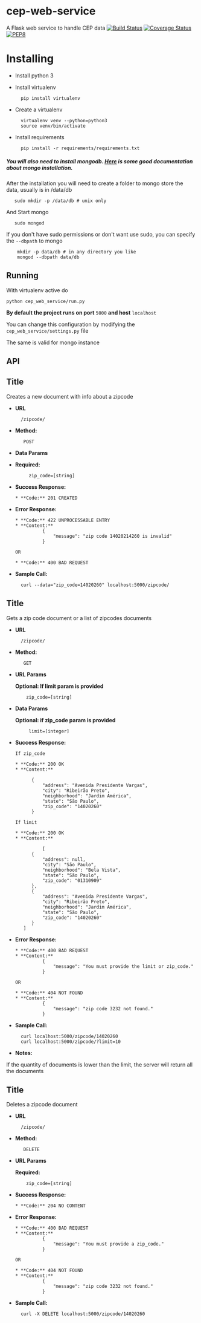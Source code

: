 # cep-web-service
A Flask web service to handle CEP data
[![Build Status](https://travis-ci.org/IuryAlves/cep-web-service.svg?branch=master)](https://travis-ci.org/IuryAlves/cep-web-service) [![Coverage Status](https://coveralls.io/repos/IuryAlves/cep-web-service/badge.svg?branch=master&service=github)](https://coveralls.io/github/IuryAlves/cep-web-service?branch=master) [![PEP8](https://img.shields.io/badge/code%20style-pep8-orange.svg)](https://www.python.org/dev/peps/pep-0008/)


# Installing

* Install python 3
* Install virtualenv

        pip install virtualenv

* Create a virtualenv

        virtualenv venv --python=python3
        source venv/bin/activate
        
* Install requirements

        pip install -r requirements/requirements.txt
        
##### You will also need to install mongodb. [Here](https://docs.mongodb.org/manual/installation/) is some good documentation about mongo installation.

After the installation you will need to create a folder to mongo store the data, usually is in /data/db

       sudo mkdir -p /data/db # unix only
       
And Start mongo

       sudo mongod
       
If you don't have sudo permissions or don't want use sudo, you can specify the ```--dbpath``` to mongo
        
        mkdir -p data/db # in any directory you like
        mongod --dbpath data/db


## Running

With virtualenv active do

    python cep_web_service/run.py
    
**By default the project runs on port** ```5000``` **and host** ```localhost```

You can change this configuration by modifying the ```cep_web_service/settings.py``` file

The same is valid for mongo instance

## API

**Title**
----
  Creates a new document with info about a zipcode

* **URL**

        /zipcode/ 

* **Method:**
    
         POST

* **Data Params**
* 
    **Required:**
 
           zip_code=[string]

* **Success Response:**
 
      * **Code:** 201 CREATED
 
* **Error Response:**

      * **Code:** 422 UNPROCESSABLE ENTRY
      * **Content:**
                {
                    "message": "zip code 14020214260 is invalid"
                }
      
      OR
      
      * **Code:** 400 BAD REQUEST

* **Sample Call:**

        curl --data="zip_code=14020260" localhost:5000/zipcode/
        
**Title**
----
  Gets a zip code document or a list of zipcodes documents

* **URL**

        /zipcode/

* **Method:**
    
         GET
         
*  **URL Params**

    **Optional: If limit param is provided**
 
           zip_code=[string]

* **Data Params**

    **Optional: if zip_code param is provided**
 
           limit=[integer]

* **Success Response:**
      
      If zip_code
      
      * **Code:** 200 OK
      * **Content:** 
      
            {
                "address": "Avenida Presidente Vargas", 
                "city": "Ribeirão Preto", 
                "neighborhood": "Jardim América", 
                "state": "São Paulo", 
                "zip_code": "14020260"
            }
        
      If limit
      
      * **Code:** 200 OK
      * **Content:** 
      
                [
            {
                "address": null, 
                "city": "São Paulo", 
                "neighborhood": "Bela Vista", 
                "state": "São Paulo", 
                "zip_code": "01310909"
            }, 
            {
                "address": "Avenida Presidente Vargas", 
                "city": "Ribeirão Preto", 
                "neighborhood": "Jardim América", 
                "state": "São Paulo", 
                "zip_code": "14020260"
            }
         ]

        
* **Error Response:**

      * **Code:** 400 BAD REQUEST
      * **Content:**
                {
                    "message": "You must provide the limit or zip_code."
                }
         
      OR
   
      * **Code:** 404 NOT FOUND
      * **Content:**
                {
                    "message": "zip code 3232 not found."
                }


* **Sample Call:**

        curl localhost:5000/zipcode/14020260
        curl localhost:5000/zipcode/?limit=10
        

* **Notes:**

If the quantity of documents is lower than the limit, the server will return all the documents


**Title**
----
  Deletes a zipcode document

* **URL**

        /zipcode/

* **Method:**
    
         DELETE
         
*  **URL Params**

    **Required:**
 
           zip_code=[string]


* **Success Response:**
            
      * **Code:** 204 NO CONTENT
        
        
* **Error Response:**

      * **Code:** 400 BAD REQUEST
      * **Content:**
                {
                    "message": "You must provide a zip_code."
                }
         
      OR
   
      * **Code:** 404 NOT FOUND
      * **Content:**
                {
                    "message": "zip code 3232 not found."
                }
    

* **Sample Call:**

        curl -X DELETE localhost:5000/zipcode/14020260
